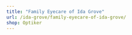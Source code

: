 ```yaml
---
title: "Family Eyecare of Ida Grove"
url: /ida-grove/family-eyecare-of-ida-grove/
shop: Optiker
---
```

